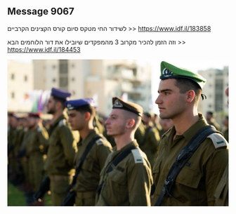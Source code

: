 ## Message 9067

לשידור החי מטקס סיום קורס הקצינים הקרביים >> 
https://www.idf.il/183858

וזה הזמן להכיר מקרוב 3 מהמפקדים שיובילו את דור הלוחמים הבא >> https://www.idf.il/184453

![Photo](9067/9067_photo.jpg)
